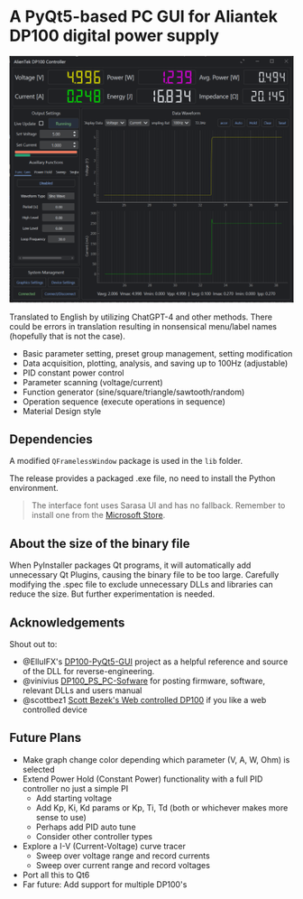 
# A PyQt5-based PC GUI for Aliantek DP100 digital power supply

![interface](image/readme/interface.png)


Translated to English by utilizing ChatGPT-4 and other methods. There could be errors in translation resulting in nonsensical menu/label names (hopefully that is not the case).

- Basic parameter setting, preset group management, setting modification
- Data acquisition, plotting, analysis, and saving up to 100Hz (adjustable)
- PID constant power control
- Parameter scanning (voltage/current)
- Function generator (sine/square/triangle/sawtooth/random)
- Operation sequence (execute operations in sequence)
- Material Design style

## Dependencies

A modified `QFramelessWindow` package is used in the `lib` folder.

The release provides a packaged .exe file, no need to install the Python environment.

> The interface font uses Sarasa UI and has no fallback. Remember to install one from the [Microsoft Store](https://www.microsoft.com/store/productId/9MW0M424NCZ7?ocid=pdpshare).

## About the size of the binary file

When PyInstaller packages Qt programs, it will automatically add unnecessary Qt Plugins, causing the binary file to be too large. Carefully modifying the .spec file to exclude unnecessary DLLs and libraries can reduce the size. But further experimentation is needed.

## Acknowledgements

Shout out to:

- @ElluIFX's [DP100-PyQt5-GUI](https://github.com/ElluIFX/DP100-PyQt5-GUI) project as a helpful reference and source of the DLL for reverse-engineering.
- @vinivius [DP100_PS_PC-Sofware](https://github.com/vinivius/DP100_PS_PC-Sofware) for posting firmware, software, relevant DLLs and users manual
- @scottbez1 [Scott Bezek's Web controlled DP100](https://github.com/scottbez1/webdp100) if you like a web controlled device
 
## Future Plans

- Make graph change color depending which parameter (V, A, W, Ohm) is selected
- Extend Power Hold (Constant Power) functionality with a full PID controller no just a simple PI
  - Add starting voltage
  - Add Kp, Ki, Kd params or Kp, Ti, Td (both or whichever makes more sense to use)
  - Perhaps add PID auto tune
  - Consider other controller types
- Explore a I-V (Current-Voltage) curve tracer
  - Sweep over voltage range and record currents
  - Sweep over current range and record voltages
- Port all this to Qt6
- Far future: Add support for multiple DP100's